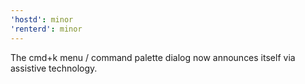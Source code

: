 ```yaml
---
'hostd': minor
'renterd': minor
---
```


The cmd+k menu / command palette dialog now announces itself via assistive technology.
